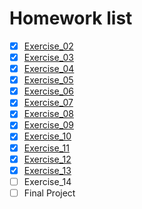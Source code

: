 # Homework list
- [x] [Exercise_02](https://github.com/ACGNnsj/compuational_physics_N2014301020001/blob/master/Exercise_02.md)
- [x] [Exercise_03](https://github.com/ACGNnsj/compuational_physics_N2014301020001/blob/master/Exercise_03.md)
- [x] [Exercise_04](https://github.com/ACGNnsj/compuational_physics_N2014301020001/blob/master/Exercise_04.md)
- [x] [Exercise_05](https://github.com/ACGNnsj/compuational_physics_N2014301020001/blob/master/Exercise_05.md)
- [x] [Exercise_06](https://github.com/ACGNnsj/compuational_physics_N2014301020001/blob/master/Exercise_06.md)
- [x] [Exercise_07](https://github.com/ACGNnsj/compuational_physics_N2014301020001/blob/master/Exercise_07.md)
- [x] [Exercise_08](https://github.com/ACGNnsj/compuational_physics_N2014301020001/blob/master/Exercise_08.md)
- [x] [Exercise_09](https://github.com/ACGNnsj/compuational_physics_N2014301020001/blob/master/Exercise_09.md)
- [x] [Exercise_10](https://github.com/ACGNnsj/compuational_physics_N2014301020001/blob/master/Exercise_10.md)
- [x] [Exercise_11](https://github.com/ACGNnsj/compuational_physics_N2014301020001/blob/master/Exercise_11.md)
- [x] [Exercise_12](https://github.com/ACGNnsj/compuational_physics_N2014301020001/blob/master/Exercise_12.md)
- [x] [Exercise_13](https://github.com/ACGNnsj/compuational_physics_N2014301020001/blob/master/Exercise_13.md)
- [ ] Exercise_14
- [ ] Final Project
